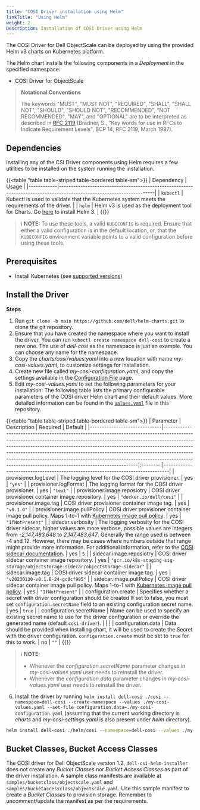 ```yaml
---
title: "COSI Driver installation using Helm"
linkTitle: "Using Helm"
weight: 2
Description: Installation of COSI Driver using Helm
---
```


The COSI Driver for Dell ObjectScale can be deployed by using the provided Helm v3 charts on Kubernetes platform.

The Helm chart installs the following components in a _Deployment_ in the specified namespace:
- COSI Driver for ObjectScale

> **Notational Conventions**
>
> The keywords "MUST", "MUST NOT", "REQUIRED", "SHALL", "SHALL NOT", "SHOULD", "SHOULD NOT", "RECOMMENDED", "NOT RECOMMENDED", "MAY", and "OPTIONAL" are to be interpreted as described in [RFC 2119](http://tools.ietf.org/html/rfc2119) (Bradner, S., "Key words for use in RFCs to Indicate Requirement Levels", BCP 14, RFC 2119, March 1997).

## Dependencies

Installing any of the CSI Driver components using Helm requires a few utilities to be installed on the system running the installation.

{{<table "table table-striped table-bordered table-sm">}}
| Dependency | Usage                                                                                                                |
|------------|----------------------------------------------------------------------------------------------------------------------|
| `kubectl`  | Kubectl is used to validate that the Kubernetes system meets the requirements of the driver.                         |
| `helm`     | Helm v3 is used as the deployment tool for Charts. Go [here](https://helm.sh/docs/intro/install/) to install Helm 3. |
{{</table>}}

> ℹ️ **NOTE:**
> To use these tools, a valid `KUBECONFIG` is required. Ensure that either a valid configuration is in the default location, or, that the `KUBECONFIG` environment variable points to a valid configuration before using these tools.

## Prerequisites

- Install Kubernetes (see [supported versions](../../../cosidriver/#features-and-capabilities))

## Install the Driver

**Steps**
1. Run `git clone -b main https://github.com/dell/helm-charts.git` to clone the git repository.
2. Ensure that you have created the namespace where you want to install the driver. You can run `kubectl create namespace dell-cosi` to create a new one. The use of _dell-cosi_  as the namespace is just an example. You can choose any name for the namespace.
3. Copy the _charts/cosi/values.yaml_ into a new location with name _my-cosi-values.yaml_, to customize settings for installation.
4. Create new file called _my-cosi-configuration.yaml_, and copy the settings available in the [Configuration File](./configuration_file.md) page.
5. Edit *my-cosi-values.yaml* to set the following parameters for your installation:
   The following table lists the primary configurable parameters of the COSI driver Helm chart and their default values. More detailed information can be found in the [`values.yaml`](https://github.com/dell/helm-charts/blob/master/charts/cosi/values.yaml) file in this repository.

{{<table "table table-striped table-bordered table-sm">}}
   | Parameter                    | Description                                                                                                                                                                                                                                                                                                                                                                                                                                                             | Required | Default                                                                        |
|------------------------------|-------------------------------------------------------------------------------------------------------------------------------------------------------------------------------------------------------------------------------------------------------------------------------------------------------------------------------------------------------------------------------------------------------------------------------------------------------------------------|:--------:|--------------------------------------------------------------------------------|
| provisioner.logLevel         | The logging level for the COSI driver provisioner.                                                                                                                                                                                                                                                                                                                                                                                                                      |   yes    | `"yes"`                                                                        |
| provisioner.logFormat        | The logging format for the COSI driver provisioner.                                                                                                                                                                                                                                                                                                                                                                                                                     |   yes    | `"text"`                                                                       |
| provisioner.image.reposiotry | COSI driver provisioner container image repository.                                                                                                                                                                                                                                                                                                                                                                                                                     |   yes    | `"docker.io/dell/cosi"`                                                        |
| provisioner.image.tag        | COSI driver provisioner container image tag.                                                                                                                                                                                                                                                                                                                                                                                                                            |   yes    | `"v0.1.0"`                                                                     |
| provisioner.image.pullPolicy | COSI driver provisioner container image pull policy. Maps 1-to-1 with [Kubernetes image pull policy](https://kubernetes.io/docs/concepts/containers/images/#image-pull-policy).                                                                                                                                                                                                                                                                                         |   yes    | `"IfNotPresent"`                                                               |
| sidecar.verbosity            | The logging verbosity for the COSI driver sidecar, higher values are more verbose, possible values are integers from _-2,147,483,648_ to _2,147,483,647_. Generally the range used is between -4 and 12. However, there may be cases where numbers outside that range might provide more information. For additional information, refer to the [COSI sidecar documentation](https://github.com/kubernetes-sigs/container-object-storage-interface-provisioner-sidecar). |   yes    | `5`                                                                            |
| sidecar.image.reposiotry     | COSI driver sidecar container image repository.                                                                                                                                                                                                                                                                                                                                                                                                                         |   yes    | `"gcr.io/k8s-staging-sig-storage/objectstorage-sidecar/objectstorage-sidecar"` |
| sidecar.image.tag            | COSI driver sidecar container image tag.                                                                                                                                                                                                                                                                                                                                                                                                                                |   yes    | `"v20230130-v0.1.0-24-gc0cf995"`                                               |
| sidecar.image.pullPolicy     | COSI driver sidecar container image pull policy. Maps 1-to-1 with [Kubernetes image pull policy](https://kubernetes.io/docs/concepts/containers/images/#image-pull-policy).                                                                                                                                                                                                                                                                                             |   yes    | `"IfNotPresent"`                                                               |
| configuration.create         | Specifies whether a secret with driver configuration should be created If set to false, you must set `configuration.secretName` field to an existing configuration secret name.                                                                                                                                                                                                                                                                                         |   yes    | `true`                                                                         |
| configuration.secretName     | Name can be used to specify an existing secret name to use for the driver configuration or override the generated name (default `cosi-driver`).                                                                                                                                                                                                                                                                                                                         |          |                                                                                |
| configuration.data           | Data should be provided when installing chart, it will be used to create the Secret with the driver configuration. `configuration.create` must be set to `true` for this to work.                                                                                                                                                                                                                                                                                       |    no    | `""`                                                                           |
{{</table>}}

> ℹ️ **NOTE:**
> - Whenever the *configuration.secretName* parameter changes in *my-cosi-values.yaml* user needs to reinstall the driver.
> - Whenever the *configuration.data* parameter changes in *my-cosi-values.yaml* user needs to reinstall the driver.

6. Install the driver by running `helm install dell-cosi ./cosi --namespace=dell-cosi --create-namespace --values ./my-cosi-values.yaml --set-file configuration.data=./my-cosi-configuration.yaml` (assuming that the current working directory is _charts_ and _my-cosi-settings.yaml_ is also present under _helm_ directory).


```sh
helm install dell-cosi ./helm/cosi --namespace=dell-cosi --values ./my-cosi-values.yaml --set-file configuration.data=./my-cosi-configuration.yaml
```

## Bucket Classes, Bucket Access Classes

The COSI driver for Dell ObjectScale version 1.2, `dell-csi-helm-installer` does not create any _Bucket Classes_ nor _Bucket Access Classes_ as part of the driver installation. A sample class manifests are available at `samples/bucketclass/objectscale.yaml` and `samples/bucketaccessclass/objectscale.yaml`. Use this sample manifest to create a _Bucket Classes_ to provision storage. Remember to uncomment/update the manifest as per the requirements.
